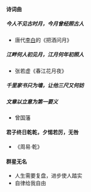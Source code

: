 #### 诗词曲

##### 今人不见古时月，今月曾经照古人

* 唐代[李白](https://so.gushiwen.org/authorv_b90660e3e492.aspx)的《把酒问月》

##### 江畔何人初见月，江月何年初照人

* 张若虚《春江花月夜》

##### 千里家书只为墙，让他三尺又何妨

##### 文章以立意为第一要义

* 曾国藩

#### 君子终日乾乾，夕惕若厉，无咎

* 《周易·乾》



#### 群星无名

* 人生需要复盘，进步使人踏实
* 自律给我自由